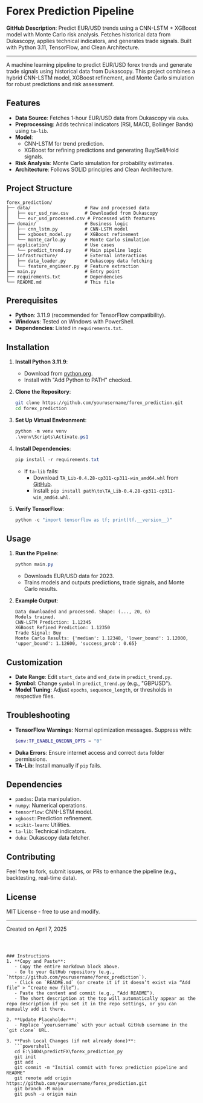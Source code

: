 # Forex Prediction Pipeline

**GitHub Description**: Predict EUR/USD trends using a CNN-LSTM + XGBoost model with Monte Carlo risk analysis. Fetches historical data from Dukascopy, applies technical indicators, and generates trade signals. Built with Python 3.11, TensorFlow, and Clean Architecture.

---

A machine learning pipeline to predict EUR/USD forex trends and generate trade signals using historical data from Dukascopy. This project combines a hybrid CNN-LSTM model, XGBoost refinement, and Monte Carlo simulation for robust predictions and risk assessment.

## Features
- **Data Source**: Fetches 1-hour EUR/USD data from Dukascopy via `duka`.
- **Preprocessing**: Adds technical indicators (RSI, MACD, Bollinger Bands) using `ta-lib`.
- **Model**: 
  - CNN-LSTM for trend prediction.
  - XGBoost for refining predictions and generating Buy/Sell/Hold signals.
- **Risk Analysis**: Monte Carlo simulation for probability estimates.
- **Architecture**: Follows SOLID principles and Clean Architecture.

## Project Structure
```
forex_prediction/
├── data/                    # Raw and processed data
│   ├── eur_usd_raw.csv      # Downloaded from Dukascopy
│   └── eur_usd_processed.csv # Processed with features
├── domain/                  # Business logic
│   ├── cnn_lstm.py          # CNN-LSTM model
│   ├── xgboost_model.py     # XGBoost refinement
│   └── monte_carlo.py       # Monte Carlo simulation
├── application/             # Use cases
│   └── predict_trend.py     # Main pipeline logic
├── infrastructure/          # External interactions
│   ├── data_loader.py       # Dukascopy data fetching
│   └── feature_engineer.py  # Feature extraction
├── main.py                  # Entry point
├── requirements.txt         # Dependencies
└── README.md                # This file
```

## Prerequisites
- **Python**: 3.11.9 (recommended for TensorFlow compatibility).
- **Windows**: Tested on Windows with PowerShell.
- **Dependencies**: Listed in `requirements.txt`.

## Installation
1. **Install Python 3.11.9**:
   - Download from [python.org](https://www.python.org/downloads/release/python-3119/).
   - Install with "Add Python to PATH" checked.

2. **Clone the Repository**:
   ```bash
   git clone https://github.com/yourusername/forex_prediction.git
   cd forex_prediction
   ```

3. **Set Up Virtual Environment**:
   ```powershell
   python -m venv venv
   .\venv\Scripts\Activate.ps1
   ```

4. **Install Dependencies**:
   ```powershell
   pip install -r requirements.txt
   ```
   - If `ta-lib` fails:
     - Download `TA_Lib-0.4.28-cp311-cp311-win_amd64.whl` from [GitHub](https://github.com/mrjbq7/ta-lib).
     - Install: `pip install path\to\TA_Lib-0.4.28-cp311-cp311-win_amd64.whl`.

5. **Verify TensorFlow**:
   ```powershell
   python -c "import tensorflow as tf; print(tf.__version__)"
   ```

## Usage
1. **Run the Pipeline**:
   ```powershell
   python main.py
   ```
   - Downloads EUR/USD data for 2023.
   - Trains models and outputs predictions, trade signals, and Monte Carlo results.

2. **Example Output**:
   ```
   Data downloaded and processed. Shape: (..., 20, 6)
   Models trained.
   CNN-LSTM Prediction: 1.12345
   XGBoost Refined Prediction: 1.12350
   Trade Signal: Buy
   Monte Carlo Results: {'median': 1.12348, 'lower_bound': 1.12000, 'upper_bound': 1.12600, 'success_prob': 0.65}
   ```

## Customization
- **Date Range**: Edit `start_date` and `end_date` in `predict_trend.py`.
- **Symbol**: Change `symbol` in `predict_trend.py` (e.g., "GBPUSD").
- **Model Tuning**: Adjust `epochs`, `sequence_length`, or thresholds in respective files.

## Troubleshooting
- **TensorFlow Warnings**: Normal optimization messages. Suppress with:
  ```powershell
  $env:TF_ENABLE_ONEDNN_OPTS = "0"
  ```
- **Duka Errors**: Ensure internet access and correct `data` folder permissions.
- **TA-Lib**: Install manually if `pip` fails.

## Dependencies
- `pandas`: Data manipulation.
- `numpy`: Numerical operations.
- `tensorflow`: CNN-LSTM model.
- `xgboost`: Prediction refinement.
- `scikit-learn`: Utilities.
- `ta-lib`: Technical indicators.
- `duka`: Dukascopy data fetcher.

## Contributing
Feel free to fork, submit issues, or PRs to enhance the pipeline (e.g., backtesting, real-time data).

## License
MIT License - free to use and modify.

---
Created on April 7, 2025
```



### Instructions
1. **Copy and Paste**:
   - Copy the entire markdown block above.
   - Go to your GitHub repository (e.g., `https://github.com/yourusername/forex_prediction`).
   - Click on `README.md` (or create it if it doesn’t exist via “Add file” > “Create new file”).
   - Paste the content and commit (e.g., “Add README”).
   - The short description at the top will automatically appear as the repo description if you set it in the repo settings, or you can manually add it there.

2. **Update Placeholder**:
   - Replace `yourusername` with your actual GitHub username in the `git clone` URL.

3. **Push Local Changes (if not already done)**:
   ```powershell
   cd E:\1404\predictFX\forex_prediction_py
   git init
   git add .
   git commit -m "Initial commit with forex prediction pipeline and README"
   git remote add origin https://github.com/yourusername/forex_prediction.git
   git branch -M main
   git push -u origin main
   ```

